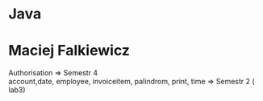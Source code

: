 # Java 
# Maciej Falkiewicz
Authorisation => Semestr  4 </br>
account,date, employee, invoiceitem, palindrom, print, time => Semestr 2 ( lab3) <br>
